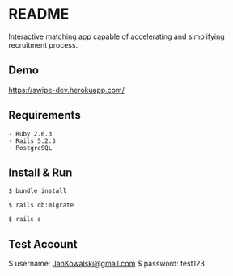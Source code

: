 # README
Interactive matching app capable of accelerating and simplifying recruitment process.


## Demo
https://swipe-dev.herokuapp.com/

## Requirements

    - Ruby 2.6.3
    - Rails 5.2.3
    - PostgreSQL

## Install & Run

    $ bundle install

    $ rails db:migrate
    
    $ rails s

## Test Account

$ username: JanKowalski@gmail.com
$ password: test123
